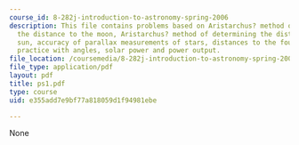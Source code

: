 ```yaml
---
course_id: 8-282j-introduction-to-astronomy-spring-2006
description: This file contains problems based on Aristarchus? method of determining
  the distance to the moon, Aristarchus? method of determining the distance to the
  sun, accuracy of parallax measurements of stars, distances to the four closest stars,
  practice with angles, solar power and power output.
file_location: /coursemedia/8-282j-introduction-to-astronomy-spring-2006/e355add7e9bf77a818059d1f94981ebe_ps1.pdf
file_type: application/pdf
layout: pdf
title: ps1.pdf
type: course
uid: e355add7e9bf77a818059d1f94981ebe

---
```

None